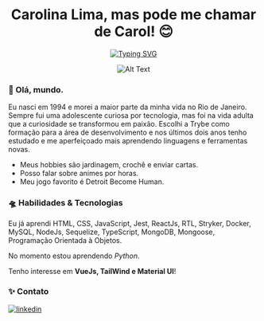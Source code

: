 <div align="center">

# Carolina Lima, mas pode me chamar de Carol! 😊

  
[![Typing SVG](https://readme-typing-svg.demolab.com?font=Fira+Code&pause=1000&color=8A7BF7&width=350&lines=Desenvolvedora+Web+Full+Stack;Apaixonada+por+Front+End+<3)](https://git.io/typing-svg)
  
 
![Alt Text](https://media.tenor.com/TuYN6dmAclUAAAAC/cyberpunk.gif 'Gif Cyberpunk')

<div align="left">
  
### 🌌 Olá, mundo.
Eu nasci em 1994 e morei a maior parte da minha vida no Rio de Janeiro. Sempre fui uma adolescente curiosa por tecnologia, mas foi na vida adulta que a curiosidade se transformou em paixão. Escolhi a Trybe como formação para a área de desenvolvimento e nos últimos dois anos tenho estudado e me aperfeiçoado mais aprendendo linguagens e ferramentas novas.
 
  
* Meus hobbies são jardinagem, crochê e enviar cartas.
* Posso falar sobre animes por horas.
* Meu jogo favorito é Detroit Become Human.
  
  
### 🛸 Habilidades & Tecnologias
Eu já aprendi HTML, CSS, JavaScript, Jest, ReactJs, RTL, Stryker, Docker, MySQL, NodeJs, Sequelize, TypeScript, MongoDB, Mongoose, Programação Orientada à Objetos.
  
No momento estou aprendendo _Python_.
  
Tenho interesse em **VueJs, TailWind e Material UI**!
  
### ✨ Contato
  
[![linkedin](https://img.shields.io/badge/linkedin-0A66C2?style=for-the-badge&logo=linkedin&logoColor=white)](https://www.linkedin.com/in/carolinalimadev/)
